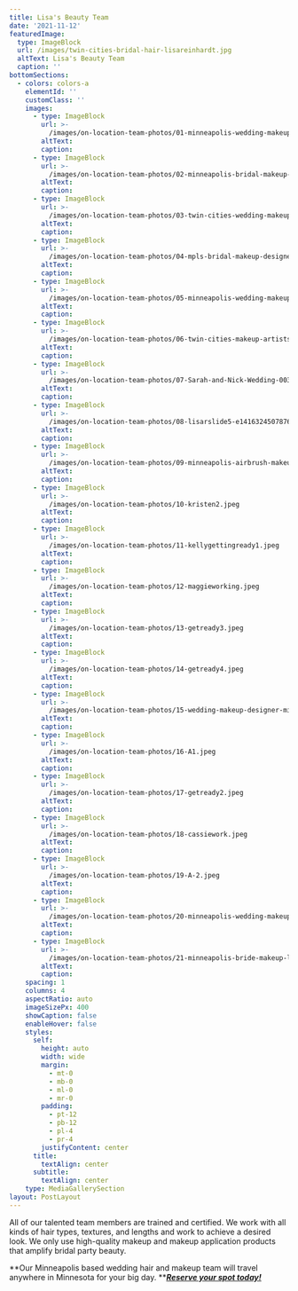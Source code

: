 ```yaml
---
title: Lisa's Beauty Team
date: '2021-11-12'
featuredImage:
  type: ImageBlock
  url: /images/twin-cities-bridal-hair-lisareinhardt.jpg
  altText: Lisa's Beauty Team
  caption: ''
bottomSections: 
  - colors: colors-a
    elementId: ''
    customClass: ''
    images:
      - type: ImageBlock
        url: >-
          /images/on-location-team-photos/01-minneapolis-wedding-makeup1.jpeg
        altText: 
        caption: 
      - type: ImageBlock
        url: >-
          /images/on-location-team-photos/02-minneapolis-bridal-makeup-artist.jpeg
        altText: 
        caption: 
      - type: ImageBlock
        url: >-
          /images/on-location-team-photos/03-twin-cities-wedding-makeup-team.jpeg
        altText: 
        caption: 
      - type: ImageBlock
        url: >-
          /images/on-location-team-photos/04-mpls-bridal-makeup-designers.jpeg
        altText: 
        caption: 
      - type: ImageBlock
        url: >-
          /images/on-location-team-photos/05-minneapolis-wedding-makeup.jpeg
        altText: 
        caption: 
      - type: ImageBlock
        url: >-
          /images/on-location-team-photos/06-twin-cities-makeup-artists-lisa-reinhardt.jpeg
        altText: 
        caption: 
      - type: ImageBlock
        url: >-
          /images/on-location-team-photos/07-Sarah-and-Nick-Wedding-0037.jpeg
        altText: 
        caption: 
      - type: ImageBlock
        url: >-
          /images/on-location-team-photos/08-lisarslide5-e1416324507876.jpeg
        altText: 
        caption: 
      - type: ImageBlock
        url: >-
          /images/on-location-team-photos/09-minneapolis-airbrush-makeup.jpeg
        altText: 
        caption: 
      - type: ImageBlock
        url: >-
          /images/on-location-team-photos/10-kristen2.jpeg
        altText: 
        caption: 
      - type: ImageBlock
        url: >-
          /images/on-location-team-photos/11-kellygettingready1.jpeg
        altText: 
        caption: 
      - type: ImageBlock
        url: >-
          /images/on-location-team-photos/12-maggieworking.jpeg
        altText: 
        caption: 
      - type: ImageBlock
        url: >-
          /images/on-location-team-photos/13-getready3.jpeg
        altText: 
        caption: 
      - type: ImageBlock
        url: >-
          /images/on-location-team-photos/14-getready4.jpeg
        altText: 
        caption: 
      - type: ImageBlock
        url: >-
          /images/on-location-team-photos/15-wedding-makeup-designer-minneapolis.jpeg
        altText: 
        caption: 
      - type: ImageBlock
        url: >-
          /images/on-location-team-photos/16-A1.jpeg
        altText: 
        caption: 
      - type: ImageBlock
        url: >-
          /images/on-location-team-photos/17-getready2.jpeg
        altText: 
        caption: 
      - type: ImageBlock
        url: >-
          /images/on-location-team-photos/18-cassiework.jpeg
        altText: 
        caption: 
      - type: ImageBlock
        url: >-
          /images/on-location-team-photos/19-A-2.jpeg
        altText: 
        caption: 
      - type: ImageBlock
        url: >-
          /images/on-location-team-photos/20-minneapolis-wedding-makeup-lisa-reinhardt.jpeg
        altText: 
        caption: 
      - type: ImageBlock
        url: >-
          /images/on-location-team-photos/21-minneapolis-bride-makeup-lisa-reinhardt.jpeg
        altText: 
        caption: 
    spacing: 1
    columns: 4
    aspectRatio: auto
    imageSizePx: 400
    showCaption: false
    enableHover: false
    styles:
      self:
        height: auto
        width: wide
        margin:
          - mt-0
          - mb-0
          - ml-0
          - mr-0
        padding:
          - pt-12
          - pb-12
          - pl-4
          - pr-4
        justifyContent: center
      title:
        textAlign: center
      subtitle:
        textAlign: center
    type: MediaGallerySection            
layout: PostLayout
---
```

All of our talented team members are trained and certified. We work with all kinds of hair types, textures, and lengths and work to achieve a desired look. We only use high-quality makeup and makeup application products that amplify bridal party beauty.

**Our Minneapolis based wedding hair and makeup team will travel anywhere in Minnesota for your big day. **[***Reserve your spot today!***](https://www.twincitiesmakeup.com/contact/)
